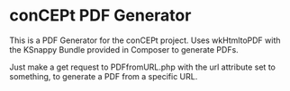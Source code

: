 # conCEPt PDF Generator
This is a PDF Generator for the conCEPt project. Uses wkHtmltoPDF with the KSnappy Bundle provided in Composer to generate PDFs.

Just make a get request to PDFfromURL.php with the url attribute set to something, to generate a PDF from a specific URL.
